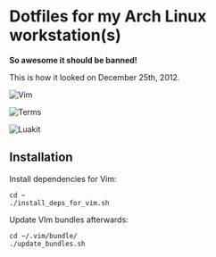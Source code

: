 # Dotfiles for my Arch Linux workstation(s)

**So awesome it should be banned!**

This is how it looked on December 25th, 2012.

![Vim](http://i.imgur.com/ZSifm.jpg)

![Terms](http://i.imgur.com/5ovbj.jpg)

![Luakit](http://i.imgur.com/X5gIF.jpg)

## Installation

Install dependencies for Vim:

~~~
cd ~
./install_deps_for_vim.sh
~~~

Update VIm bundles afterwards:

~~~
cd ~/.vim/bundle/
./update_bundles.sh
~~~
